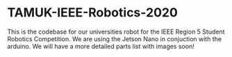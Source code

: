 # TAMUK-IEEE-Robotics-2020
This is the codebase for our universities robot for the IEEE Region 5 Student Robotics Competition. We are using the Jetson Nano in conjuction with the arduino. We will have a more detailed parts list with images soon!
